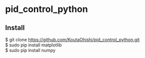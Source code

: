 # pid_control_python
## Install
$ git clone https://github.com/KoutaOhishi/pid_control_python.git  
$ sudo pip install matplotlib  
$ sudo pip install numpy  
